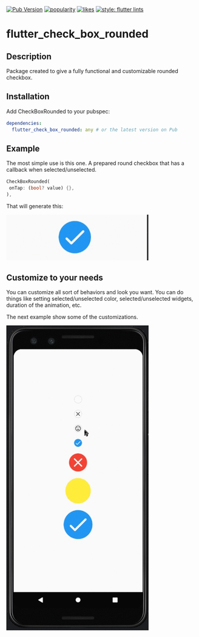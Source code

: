 [![Pub Version](https://img.shields.io/pub/v/flutter_check_box_rounded?color=blueviolet)](https://pub.dev/packages/flutter_check_box_rounded)
[![popularity](https://img.shields.io/pub/popularity/flutter_check_box_rounded?logo=dart)](https://pub.dev/packages/flutter_check_box_rounded/score)
[![likes](https://img.shields.io/pub/likes/flutter_check_box_rounded?logo=dart)](https://pub.dev/packages/flutter_check_box_rounded/score)
[![style: flutter lints](https://img.shields.io/badge/style-flutter__lints-blue)](https://pub.dev/packages/flutter_lints)

# flutter_check_box_rounded

## Description

Package created to give a fully functional and customizable rounded checkbox.

## Installation

Add CheckBoxRounded to your pubspec:

```yaml
dependencies:
  flutter_check_box_rounded: any # or the latest version on Pub
```

## Example

The most simple use is this one. A prepared round checkbox that has a callback when selected/unselected.

```dart
CheckBoxRounded(
 onTap: (bool? value) {},
),
```

That will generate this:

<img src="https://github.com/ziqq/flutter_check_box_rounded/blob/main/.images/1.gif?raw=true" width="375" alt="enter image description here">

## Customize to your needs
You can customize all sort of behaviors and look you want. You can do things like setting selected/unselected color, selected/unselected
widgets, duration of the animation, etc.

The next example show some of the customizations.

<img src="https://github.com/ziqq/flutter_check_box_rounded/blob/main/.images/2.gif?raw=true" width="375" alt="enter image description here">

